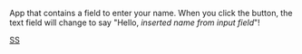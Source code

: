 App that contains a field to enter your name. When you click the button, the text field will change to say "Hello, *inserted name from input field*"!

[SS](https://github.com/NateScott28/HelloWorldLab/assets/143621201/1d4d9d7a-143c-4ff9-a73d-e16e3ab78dfb)
